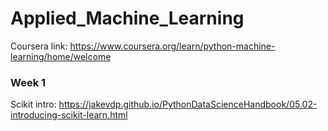 # Applied_Machine_Learning
Coursera link: https://www.coursera.org/learn/python-machine-learning/home/welcome



### Week 1
Scikit intro: https://jakevdp.github.io/PythonDataScienceHandbook/05.02-introducing-scikit-learn.html